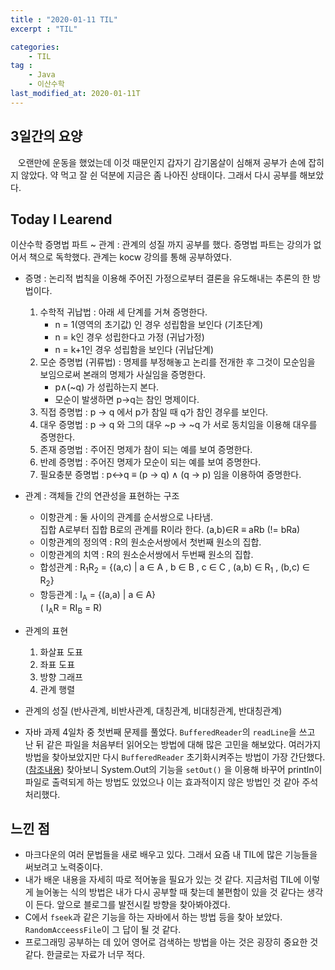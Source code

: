 ```yaml
---
title : "2020-01-11 TIL"
excerpt : "TIL"

categories:
    - TIL
tag :
    - Java
    - 이산수학
last_modified_at: 2020-01-11T
---
```



## 3일간의 요양
&nbsp;&nbsp;&nbsp;오랜만에 운동을 했었는데 이것 때문인지 갑자기 감기몸살이 심해져 공부가 손에 잡히지 않았다. 약 먹고 잘 쉰 덕분에 지금은 좀 나아진 상태이다. 그래서 다시 공부를 해보았다.

## Today I Learend 
이산수학 증명법 파트 ~ 관계 : 관계의 성질 까지 공부를 했다. 증명법 파트는 강의가 없어서 책으로 독학했다. 관계는 kocw 강의를 통해 공부하였다.

* 증명 : 논리적 법칙을 이용해 주어진 가정으로부터 결론을 유도해내는 추론의 한 방법이다.
    1. 수학적 귀납법 : 아래 세 단계를 거쳐 증명한다.
        * n = 1(영역의 초기값) 인 경우 성립함을 보인다 (기초단계)
        * n = k인 경우 성립한다고 가정 (귀납가정)
        * n = k+1인 경우 성립함을 보인다 (귀납단계)
    2. 모순 증명법 (귀류법) : 명제를 부정해놓고 논리를 전개한 후 그것이 모순임을 보임으로써 본래의 명제가 사실임을 증명한다.
        * p∧(~q) 가 성립하는지 본다.
        * 모순이 발생하면 p→q는 참인 명제이다.
    3. 직접 증명법 : p → q 에서 p가 참일 때 q가 참인 경우를 보인다.
    4. 대우 증명법 : p → q 와 그의 대우 ~p → ~q 가 서로 동치임을 이용해 대우를 증명한다.
    5. 존재 증명법 : 주어진 명제가 참이 되는 예를 보여 증명한다.
    6. 반례 증명법 : 주어진 명제가 모순이 되는 예를 보여 증명한다.
    7. 필요충분 증명법 : p↔q ≡ (p → q) ∧ (q → p) 임을 이용하여 증명한다.

* 관계 : 객체들 간의 연관성을 표현하는 구조  
   * 이항관계 : 둘 사이의 관계를 순서쌍으로 나타냄.  
    집합 A로부터 집합 B로의 관계를 R이라 한다. (a,b)∈R ≡ aRb (!= bRa)  
   * 이항관계의 정의역 : R의 원소순서쌍에서 첫번째 원소의 집합.  
   * 이항관계의 치역 : R의 원소순서쌍에서 두번째 원소의 집합.
   * 합성관계 : R<sub>1</sub>R<sub>2</sub> = {(a,c) \| a ∈ A , b ∈ B , c ∈ C , (a,b) ∈ R<sub>1</sub> , (b,c) ∈ R<sub>2</sub>}
   * 항등관계 : I<sub>A</sub> = {(a,a) \| a ∈ A}  
   ( I<sub>A</sub>R = RI<sub>B</sub> = R)
* 관계의 표현
    1. 화살표 도표
    2. 좌표 도표
    3. 방향 그래프
    4. 관계 행렬
* 관계의 성질 (반사관계, 비반사관계, 대칭관계, 비대칭관계, 반대칭관계)
      
* 자바 과제 4일차 중 첫번째 문제를 풀었다. `BufferedReader`의 `readLine`을 쓰고 난 뒤 같은 파일을 처음부터 읽어오는 방법에 대해 많은 고민을 해보았다. 여러가지 방법을 찾아보았지만 다시 `BufferedReader` 초기화시켜주는 방법이 가장 간단했다. ([참조내용](https://stackoverflow.com/questions/34086500/how-can-i-read-the-same-file-two-times-in-java)) 찾아보니 System.Out의 기능을 `setOut()` 을 이용해 바꾸어 println이 파일로 출력되게 하는 방법도 있었으나 이는 효과적이지 않은 방법인 것 같아 주석처리했다.

## 느낀 점
 * 마크다운의 여러 문법들을 새로 배우고 있다. 그래서 요즘 내 TIL에 많은 기능들을 써보려고 노력중이다. 
 * 내가 배운 내용을 자세히 따로 적어놓을 필요가 있는 것 같다. 지금처럼 TIL에 이렇게 늘어놓는 식의 방법은 내가 다시 공부할 때 찾는데 불편함이 있을 것 같다는 생각이 든다. 앞으로 블로그를 발전시킬 방향을 찾아봐야겠다.
 * C에서 `fseek`과 같은 기능을 하는 자바에서 하는 방법 등을 찾아 보았다. `RandomAcceessFile`이 그 답이 될 것 같다.
 * 프로그래밍 공부하는 데 있어 영어로 검색하는 방법을 아는 것은 굉장히 중요한 것 같다. 한글로는 자료가 너무 적다.
 